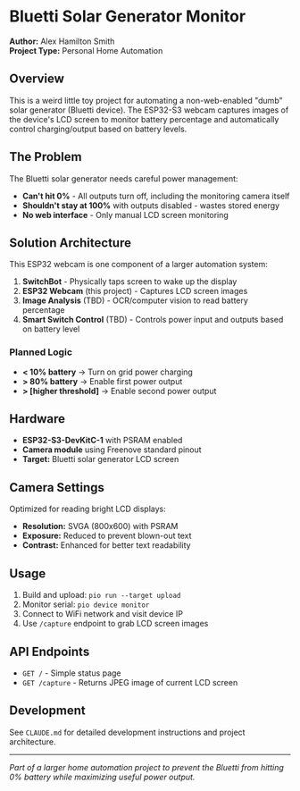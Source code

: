 # Bluetti Solar Generator Monitor

**Author:** Alex Hamilton Smith  
**Project Type:** Personal Home Automation  

## Overview

This is a weird little toy project for automating a non-web-enabled "dumb" solar generator (Bluetti device). The ESP32-S3 webcam captures images of the device's LCD screen to monitor battery percentage and automatically control charging/output based on battery levels.

## The Problem

The Bluetti solar generator needs careful power management:
- **Can't hit 0%** - All outputs turn off, including the monitoring camera itself
- **Shouldn't stay at 100%** with outputs disabled - wastes stored energy
- **No web interface** - Only manual LCD screen monitoring

## Solution Architecture

This ESP32 webcam is one component of a larger automation system:

1. **SwitchBot** - Physically taps screen to wake up the display
2. **ESP32 Webcam** (this project) - Captures LCD screen images
3. **Image Analysis** (TBD) - OCR/computer vision to read battery percentage
4. **Smart Switch Control** (TBD) - Controls power input and outputs based on battery level

### Planned Logic
- **< 10% battery** → Turn on grid power charging
- **> 80% battery** → Enable first power output
- **> [higher threshold]** → Enable second power output

## Hardware

- **ESP32-S3-DevKitC-1** with PSRAM enabled
- **Camera module** using Freenove standard pinout
- **Target:** Bluetti solar generator LCD screen

## Camera Settings

Optimized for reading bright LCD displays:
- **Resolution:** SVGA (800x600) with PSRAM
- **Exposure:** Reduced to prevent blown-out text
- **Contrast:** Enhanced for better text readability

## Usage

1. Build and upload: `pio run --target upload`
2. Monitor serial: `pio device monitor`
3. Connect to WiFi network and visit device IP
4. Use `/capture` endpoint to grab LCD screen images

## API Endpoints

- `GET /` - Simple status page
- `GET /capture` - Returns JPEG image of current LCD screen

## Development

See `CLAUDE.md` for detailed development instructions and project architecture.

---

*Part of a larger home automation project to prevent the Bluetti from hitting 0% battery while maximizing useful power output.*
